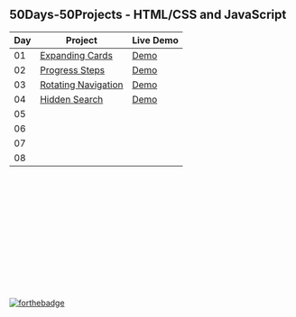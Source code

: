 ## 50Days-50Projects - HTML/CSS and JavaScript

Day |          Project         | Live Demo
--- | ------------------------ | ---------
01  |      [Expanding Cards](https://github.com/AYUSHBlaze/50Days-50Projects/tree/master/Day1)     | [Demo](https://50Days-50Projects-Day1.ayushblaze.repl.co)
02  |      [Progress Steps](https://github.com/AYUSHBlaze/50Days-50Projects/tree/master/Day2)      | [Demo](https://50Days-50Projects-Day2.ayushblaze.repl.co)
03  |      [Rotating Navigation](https://github.com/AYUSHBlaze/50Days-50Projects/tree/master/Day3) | [Demo](https://50days-50projects-day3.ayushblaze.repl.co)
04  |      [Hidden Search](https://github.com/AYUSHBlaze/50Days-50Projects/tree/master/Day4)       | [Demo](https://50days-50projects-day4.ayushblaze.repl.co)
05  |
06  |
07  |
08  |

<br>
<br>
<br>
<br>
<br>
<br>
<br>
<br>
<br>
<br>
<br>
<br>


[![forthebadge](https://forthebadge.com/images/badges/built-with-love.svg)](https://forthebadge.com)
